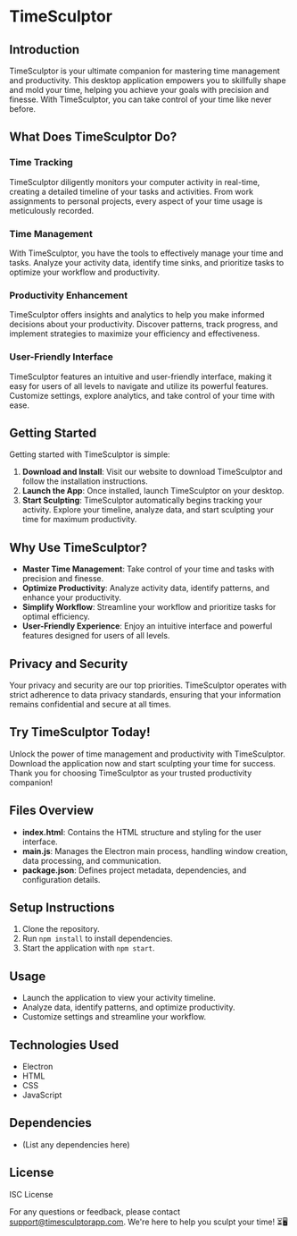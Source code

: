 # TimeSculptor

## Introduction
TimeSculptor is your ultimate companion for mastering time management and productivity. This desktop application empowers you to skillfully shape and mold your time, helping you achieve your goals with precision and finesse. With TimeSculptor, you can take control of your time like never before.

## What Does TimeSculptor Do?

### Time Tracking
TimeSculptor diligently monitors your computer activity in real-time, creating a detailed timeline of your tasks and activities. From work assignments to personal projects, every aspect of your time usage is meticulously recorded.

### Time Management
With TimeSculptor, you have the tools to effectively manage your time and tasks. Analyze your activity data, identify time sinks, and prioritize tasks to optimize your workflow and productivity.

### Productivity Enhancement
TimeSculptor offers insights and analytics to help you make informed decisions about your productivity. Discover patterns, track progress, and implement strategies to maximize your efficiency and effectiveness.

### User-Friendly Interface
TimeSculptor features an intuitive and user-friendly interface, making it easy for users of all levels to navigate and utilize its powerful features. Customize settings, explore analytics, and take control of your time with ease.

## Getting Started
Getting started with TimeSculptor is simple:

1. **Download and Install**: Visit our website to download TimeSculptor and follow the installation instructions.
2. **Launch the App**: Once installed, launch TimeSculptor on your desktop.
3. **Start Sculpting**: TimeSculptor automatically begins tracking your activity. Explore your timeline, analyze data, and start sculpting your time for maximum productivity.

## Why Use TimeSculptor?
- **Master Time Management**: Take control of your time and tasks with precision and finesse.
- **Optimize Productivity**: Analyze activity data, identify patterns, and enhance your productivity.
- **Simplify Workflow**: Streamline your workflow and prioritize tasks for optimal efficiency.
- **User-Friendly Experience**: Enjoy an intuitive interface and powerful features designed for users of all levels.

## Privacy and Security
Your privacy and security are our top priorities. TimeSculptor operates with strict adherence to data privacy standards, ensuring that your information remains confidential and secure at all times.

## Try TimeSculptor Today!
Unlock the power of time management and productivity with TimeSculptor. Download the application now and start sculpting your time for success. Thank you for choosing TimeSculptor as your trusted productivity companion!

## Files Overview
- **index.html**: Contains the HTML structure and styling for the user interface.
- **main.js**: Manages the Electron main process, handling window creation, data processing, and communication.
- **package.json**: Defines project metadata, dependencies, and configuration details.

## Setup Instructions
1. Clone the repository.
2. Run `npm install` to install dependencies.
3. Start the application with `npm start`.

## Usage
- Launch the application to view your activity timeline.
- Analyze data, identify patterns, and optimize productivity.
- Customize settings and streamline your workflow.

## Technologies Used
- Electron
- HTML
- CSS
- JavaScript

## Dependencies
- (List any dependencies here)

## License
ISC License

For any questions or feedback, please contact [support@timesculptorapp.com](mailto:support@timesculptorapp.com). We're here to help you sculpt your time! ⏳🖥️
